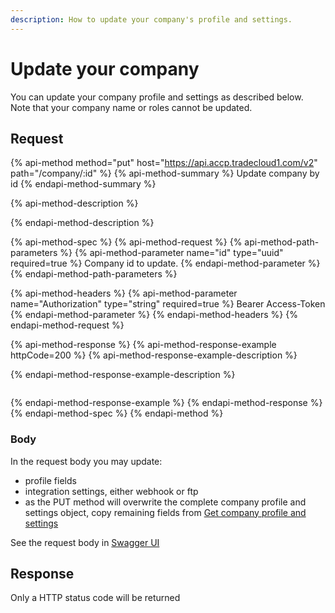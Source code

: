 ```yaml
---
description: How to update your company's profile and settings.
---
```


# Update your company

You can update your company profile and settings as described below. Note that your company name or roles cannot be updated.

## Request

{% api-method method="put" host="https://api.accp.tradecloud1.com/v2" path="/company/:id" %}
{% api-method-summary %}
Update company by id
{% endapi-method-summary %}

{% api-method-description %}

{% endapi-method-description %}

{% api-method-spec %}
{% api-method-request %}
{% api-method-path-parameters %}
{% api-method-parameter name="id" type="uuid" required=true %}
Company id to update.
{% endapi-method-parameter %}
{% endapi-method-path-parameters %}

{% api-method-headers %}
{% api-method-parameter name="Authorization" type="string" required=true %}
Bearer Access-Token
{% endapi-method-parameter %}
{% endapi-method-headers %}
{% endapi-method-request %}

{% api-method-response %}
{% api-method-response-example httpCode=200 %}
{% api-method-response-example-description %}

{% endapi-method-response-example-description %}

```

```
{% endapi-method-response-example %}
{% endapi-method-response %}
{% endapi-method-spec %}
{% endapi-method %}

### Body

In the request body you may update:

* profile fields
* integration settings, either webhook or ftp
* as the PUT method will overwrite the complete company profile and settings object, copy remaining fields from [Get company profile and settings](get.md)

See the request body in [Swagger UI](https://swagger-ui.accp.tradecloud1.com/?url=https://api.accp.tradecloud1.com/v2/company/specs.yaml#/company/updateCompanyRoute)

## Response

Only a HTTP status code will be returned

